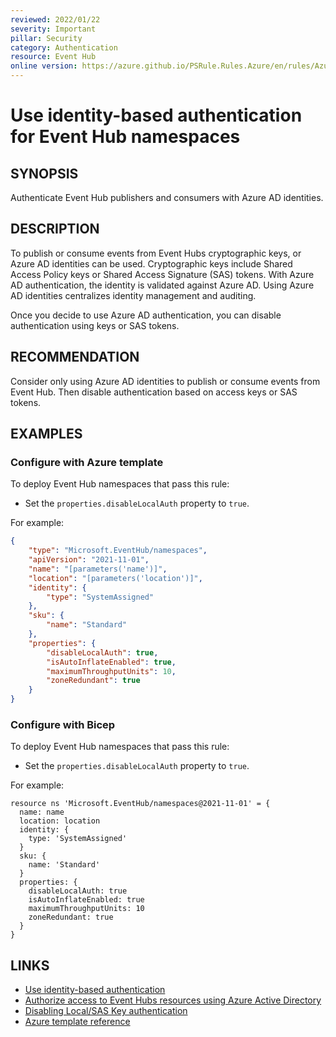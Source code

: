 ```yaml
---
reviewed: 2022/01/22
severity: Important
pillar: Security
category: Authentication
resource: Event Hub
online version: https://azure.github.io/PSRule.Rules.Azure/en/rules/Azure.EventHub.DisableLocalAuth/
---
```


# Use identity-based authentication for Event Hub namespaces

## SYNOPSIS

Authenticate Event Hub publishers and consumers with Azure AD identities.

## DESCRIPTION

To publish or consume events from Event Hubs cryptographic keys, or Azure AD identities can be used.
Cryptographic keys include Shared Access Policy keys or Shared Access Signature (SAS) tokens.
With Azure AD authentication, the identity is validated against Azure AD.
Using Azure AD identities centralizes identity management and auditing.

Once you decide to use Azure AD authentication, you can disable authentication using keys or SAS tokens.

## RECOMMENDATION

Consider only using Azure AD identities to publish or consume events from Event Hub.
Then disable authentication based on access keys or SAS tokens.

## EXAMPLES

### Configure with Azure template

To deploy Event Hub namespaces that pass this rule:

- Set the `properties.disableLocalAuth` property to `true`.

For example:

```json
{
    "type": "Microsoft.EventHub/namespaces",
    "apiVersion": "2021-11-01",
    "name": "[parameters('name')]",
    "location": "[parameters('location')]",
    "identity": {
        "type": "SystemAssigned"
    },
    "sku": {
        "name": "Standard"
    },
    "properties": {
        "disableLocalAuth": true,
        "isAutoInflateEnabled": true,
        "maximumThroughputUnits": 10,
        "zoneRedundant": true
    }
}
```

### Configure with Bicep

To deploy Event Hub namespaces that pass this rule:

- Set the `properties.disableLocalAuth` property to `true`.

For example:

```bicep
resource ns 'Microsoft.EventHub/namespaces@2021-11-01' = {
  name: name
  location: location
  identity: {
    type: 'SystemAssigned'
  }
  sku: {
    name: 'Standard'
  }
  properties: {
    disableLocalAuth: true
    isAutoInflateEnabled: true
    maximumThroughputUnits: 10
    zoneRedundant: true
  }
}
```

## LINKS

- [Use identity-based authentication](https://docs.microsoft.com/azure/architecture/framework/security/design-identity-authentication#use-identity-based-authentication)
- [Authorize access to Event Hubs resources using Azure Active Directory](https://docs.microsoft.com/azure/event-hubs/authorize-access-azure-active-directory)
- [Disabling Local/SAS Key authentication](https://docs.microsoft.com/azure/event-hubs/authenticate-shared-access-signature#disabling-localsas-key-authentication)
- [Azure template reference](https://docs.microsoft.com/azure/templates/microsoft.eventhub/namespaces)

